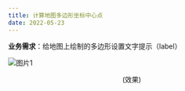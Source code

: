 ```yaml
---
title: 计算地图多边形坐标中心点
date: 2022-05-23
---
```


**业务需求**：给地图上绘制的多边形设置文字提示（label）

![图片1](./img/map.png "vue官网logo")
<center>(效果)</center>